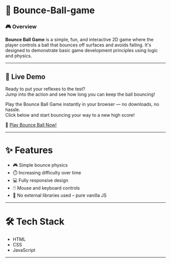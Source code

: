 # ﻿🔴 Bounce-Ball-game 
 
<h3> 🎮 Overview </h3>
<b>Bounce Ball Game</b> is a simple, fun, and interactive 2D game where the player controls a ball that bounces off surfaces and avoids falling. It's designed to demonstrate basic game development principles using logic and physics.

-----

## 🚀 Live Demo

Ready to put your reflexes to the test?  
Jump into the action and see how long you can keep the ball bouncing!  

Play the Bounce Ball Game instantly in your browser — no downloads, no hassle.  
Click below and start bouncing your way to a new high score!  

🎉 [Play Bounce Ball Now!](https://soumya880.github.io/Bounce-Ball-game/)

-----

# ✨ Features
- 🎮 Simple bounce physics
- ⏱️ Increasing difficulty over time
- 💻 Fully responsive design
- 🖱️ Mouse and keyboard controls
- 🚫 No external libraries used – pure vanilla JS

---

# 🛠️ Tech Stack
- HTML
- CSS
- JavaScript

---
